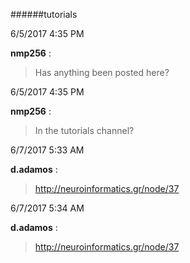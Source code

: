 ######tutorials

6/5/2017 4:35 PM

 **nmp256** :

 >Has anything been posted here?

6/5/2017 4:35 PM

 **nmp256** :

 >In the tutorials channel?

6/7/2017 5:33 AM

 **d.adamos** :

 ><http://neuroinformatics.gr/node/37>

6/7/2017 5:34 AM

 **d.adamos** :

 ><http://neuroinformatics.gr/node/37>

